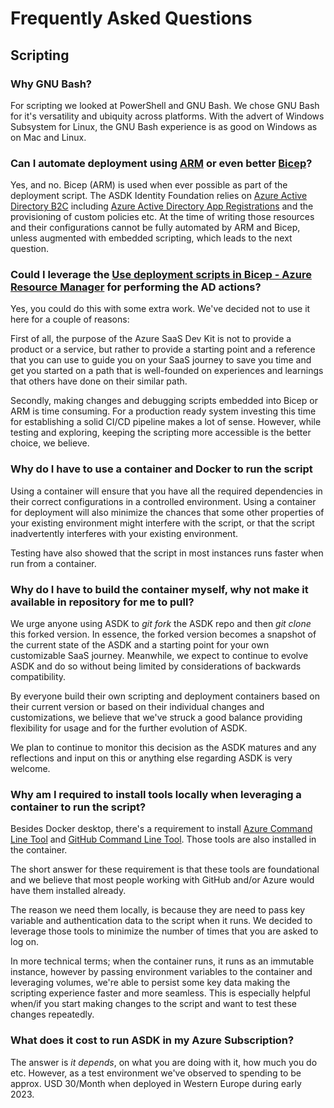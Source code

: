 # Frequently Asked Questions

## Scripting

### Why GNU Bash?

For scripting we looked at PowerShell and GNU Bash. We chose GNU Bash for it's versatility and ubiquity across platforms. With the advert of Windows Subsystem for Linux, the GNU Bash experience is as good on Windows as on Mac and Linux.

### Can I automate deployment using [ARM](https://learn.microsoft.com/en-us/azure/azure-resource-manager/management/overview) or even better [Bicep](https://learn.microsoft.com/en-us/azure/azure-resource-manager/bicep/overview?tabs=bicep)? 

Yes, and no. Bicep (ARM) is used when ever possible as part of the deployment script. The ASDK Identity Foundation relies on [Azure Active Directory B2C](https://learn.microsoft.com/en-us/azure/active-directory-b2c/overview) including [Azure Active Directory App Registrations](https://learn.microsoft.com/en-us/azure/active-directory/develop/active-directory-how-applications-are-added) and the provisioning of custom policies etc. At the time of writing those resources and their configurations cannot be fully automated by ARM and Bicep, unless augmented with embedded scripting, which leads to the next question.

### Could I leverage the  [Use deployment scripts in Bicep - Azure Resource Manager](https://learn.microsoft.com/en-us/azure/azure-resource-manager/bicep/deployment-script-bicep)  for performing the AD actions?

Yes, you could do this with some extra work. We've decided not to use it here for a couple of reasons:

First of all, the purpose of the Azure SaaS Dev Kit is not to provide a product or a service, but rather to provide a starting point and a reference that you can use to guide you on your SaaS journey to save you time and get you started on a path that is well-founded on experiences and learnings that others have done on their similar path.

Secondly, making changes and debugging scripts embedded into Bicep or ARM is time consuming. For a production ready system investing this time for establishing a solid CI/CD pipeline makes a lot of sense. However, while testing and exploring, keeping the scripting more accessible is the better choice, we believe. 

### Why do I have to use a container and Docker to run the script

Using a container will ensure that you have all the required dependencies in their correct configurations in a controlled environment. Using a container for deployment will also minimize the chances that some other properties of your existing environment might interfere with the script, or that the script inadvertently interferes with your existing environment.

Testing have also showed that the script in most instances runs faster when run from a container.

### Why do I have to build the container  myself, why not make it available in repository for me to pull?

We urge anyone using ASDK to *git fork* the ASDK repo and then *git clone* this forked version. In essence, the forked version becomes a snapshot of the current state of the ASDK and a starting point for your own customizable SaaS journey. Meanwhile, we expect to continue to evolve ASDK and do so without being limited by considerations of backwards compatibility. 

By everyone build their own scripting and deployment containers based on their current version or based on their individual changes and customizations, we believe that we've struck a good balance providing flexibility for usage and for the further evolution of ASDK. 

We plan to continue to monitor this decision as the ASDK matures and any reflections and input on this or anything else regarding ASDK is very welcome.

### Why am I required to install  tools locally when leveraging a container to run the script?

Besides Docker desktop, there's a requirement to install [Azure Command Line Tool](https://learn.microsoft.com/en-us/cli/azure/what-is-azure-cli) and [GitHub Command Line Tool](https://cli.github.com/). Those tools are also installed in the container. 

The short answer for these requirement is that these tools are foundational and we believe that most people working with GitHub and/or Azure would have them installed already.

The reason we need them locally, is because they are need to pass key variable and authentication data to the script when it runs. We decided to leverage those tools to minimize the number of times that you are asked to log on. 

In more technical terms; when the container runs, it runs as an immutable instance, however by passing environment variables to the container and leveraging volumes, we're able to persist some key data making the scripting experience faster and more seamless. This is especially helpful when/if you start making changes to the script and want to test these changes repeatedly.  

### What does it cost to run ASDK in my Azure Subscription?

The answer is *it depends*, on what you are doing with it, how much you do etc. However, as a test environment we've observed to spending to be approx. USD 30/Month when deployed in Western Europe during early 2023. 

